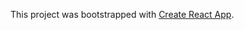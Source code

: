 


This project was bootstrapped with [Create React App](https://github.com/facebook/create-react-app).


